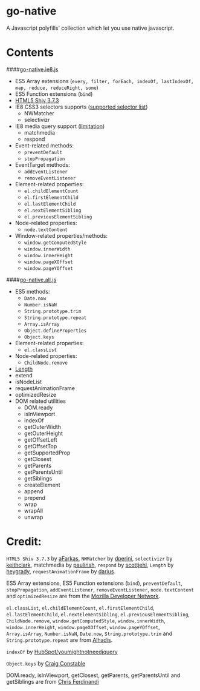 # go-native
A Javascript polyfills' collection which let you use native javascript.

# Contents
####[go-native.ie8.js](https://raw.githubusercontent.com/ganlanyuan/go-native/master/dist/go-native.ie8.js)
- ES5 Array extensions (`every, filter, forEach, indexOf, lastIndexOf, map, reduce, reduceRight, some`)
- ES5 Function extensions (`bind`)
- [HTML5 Shiv 3.7.3](https://github.com/aFarkas/html5shiv)
- IE8 CSS3 selectors supports ([supported selector list](http://selectivizr.com/))
  - NWMatcher
  - selectivizr
- IE8 media query support ([limitation](https://github.com/scottjehl/Respond#user-content-support--caveats))
  - matchmedia 
  - respond
- Event-related methods:
  - `preventDefault`
  - `stopPropagation`
- EventTarget methods:
  - `addEventListener`
  - `removeEventListener`
- Element-related properties: 
  - `el.childElementCount`
  - `el.firstElementChild`
  - `el.lastElementChild`
  - `el.nextElementSibling`
  - `el.previousElementSibling`
- Node-related properties:
  - `node.textContent`
- Window-related properties/methods: 
  - `window.getComputedStyle`
  - `window.innerWidth`
  - `window.innerHeight`
  - `window.pageXOffset`
  - `window.pageYOffset`


####[go-native.all.js](https://raw.githubusercontent.com/ganlanyuan/go-native/master/dist/go-native.all.js)
- ES5 methods:
  - `Date.now`
  - `Number.isNaN`
  - `String.prototype.trim`
  - `String.prototype.repeat`
  - `Array.isArray`
  - `Object.defineProperties`
  - `Object.keys`
- Element-related properties: 
  - `el.classList`
- Node-related properties:
  - `ChildNode.remove`
- [Length](https://github.com/heygrady/Units)
- extend
- isNodeList
- requestAnimationFrame
- optimizedResize
- DOM related utilities
  - DOM.ready
  - isInViewport
  - indexOf
  - getOuterWidth
  - getOuterHeight
  - getOffsetLeft
  - getOffsetTop
  - getSupportedProp
  - getClosest
  - getParents
  - getParentsUntil
  - getSiblings
  - createElement
  - append
  - prepend
  - wrap
  - wrapAll
  - unwrap

# Credit:
`HTML5 Shiv 3.7.3` by [aFarkas](https://github.com/aFarkas/html5shiv), `NWMatcher` by [dperini](https://github.com/dperini/nwmatcher), `selectivizr` by [keithclark](https://github.com/keithclark/selectivizr), matchmedia by [paulirish](https://github.com/paulirish/matchMedia.js), `respond` by [scottjehl](https://github.com/scottjehl/Respond), `Length` by [heygrady](https://github.com/heygrady/Units), `requestAnimationFrame` by [darius](https://github.com/darius/requestAnimationFrame).

ES5 Array extensions, ES5 Function extensions (`bind`), 
`preventDefault`, `stopPropagation`, `addEventListener`, `removeEventListener`, `node.textContent` and `optimizedResize` are from the [Mozilla Developer Network](https://developer.mozilla.org/en-US/docs/Web/JavaScript/Reference/Global_Objects/Array).  

`el.classList`, `el.childElementCount`, `el.firstElementChild`, `el.lastElementChild`, `el.nextElementSibling`, `el.previousElementSibling`, `ChildNode.remove`, `window.getComputedStyle`, `window.innerWidth`, `window.innerHeight`, `window.pageXOffset`, `window.pageYOffset`, `Array.isArray`, `Number.isNaN`, `Date.now`, `String.prototype.trim` and `String.prototype.repeat` are from [Alhadis](https://github.com/Alhadis/Fix-IE).  

`indexOf` by [HubSpot/youmightnotneedjquery](https://github.com/HubSpot/YouMightNotNeedjQuery)

`Object.keys` by [Craig Constable](http://tokenposts.blogspot.com.au/2012/04/javascript-objectkeys-browser.html)

DOM.ready, isInViewport, getClosest, getParents, getParentsUntil and getSiblings are from [Chris Ferdinandi](http://gomakethings.com/ditching-jquery/)
